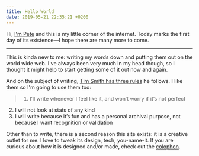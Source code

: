 ```yaml
---
title: Hello World
date: 2019-05-21 22:35:21 +0200
---
```


Hi, [I'm Pete](/) and this is my little corner of the internet. Today marks the first day of its existence—I hope there are many more to come.

<!-- more -->
---

This is kinda new to me: writing my words down and putting them out on the world wide web. I've always been very much in my head though, so I thought it might help to start getting some of it out now and again. <!--I guess I'm also hoping to find some clarity through writing.-->

And on the subject of writing, [Tim Smith has three rules](https://brightpixels.blog/hello) he follows. I like them so I'm going to use them too:

> 1. I’ll write whenever I feel like it, and won’t worry if it’s not perfect
  2. I will not look at stats of any kind
  3. I will write because it’s fun and has a personal archival purpose, not because I want recognition or validation

Other than to write, there is a second reason this site exists: it is a creative outlet for me. I love to tweak its design, tech, you-name-it. If you are curious about how it is designed and/or made, check out the [colophon](/colophon).
